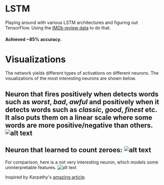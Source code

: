 # LSTM

Playing around with various LSTM architectures and figuring out TensorFlow.
Using the [IMDb review data](http://ai.stanford.edu/~amaas/data/sentiment/ "aclIMDb") to do that.

#### Achieved ~85% accuracy. 
# Visualizations
The network yields different types of activations on different neurons. The visualizations of the most interesting neurons are shown below.

Neuron that fires positively when detects words such as *worst*, *bad*, *awful* and positively when it detects words such as *classic*, *good*, *finest* etc.
It also puts them on a linear scale where some words are more positive/negative than others.
![alt text](https://github.com/bgavran3/LSTM/blob/master/img/sentiment_detector.png "")
---
Neuron that learned to count zeroes:
![alt text](https://github.com/bgavran3/LSTM/blob/master/img/zero_counter.png "")
---
For comparison, here is a not very interesting neuron, which models some uninterpretable features.
![alt text](https://github.com/bgavran3/LSTM/blob/master/img/not_interesting.png "")





Inspired by Karpathy's [amazing article](http://karpathy.github.io/2015/05/21/rnn-effectiveness/ "").

